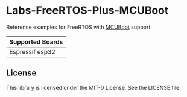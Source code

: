 # Labs-FreeRTOS-Plus-MCUBoot
Reference examples for FreeRTOS with [MCUBoot](https://github.com/mcu-tools/mcuboot) support.

| Supported Boards |
| ---- |
| Espressif esp32 |

## License

This library is licensed under the MIT-0 License. See the LICENSE file.

